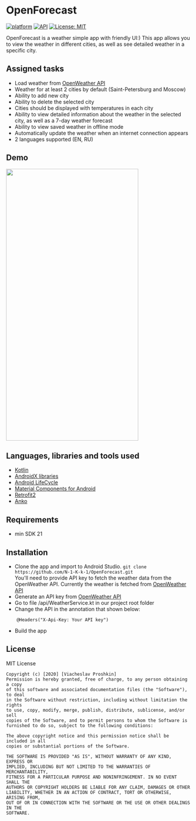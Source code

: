 # OpenForecast
[![platform](https://img.shields.io/badge/platform-Android-yellow.svg)](https://www.android.com)
[![API](https://img.shields.io/badge/API-21%2B-brightgreen.svg?style=plastic)](https://android-arsenal.com/api?level=21)
[![License: MIT](https://img.shields.io/badge/License-MIT-red.svg)](https://opensource.org/licenses/MIT)

 OpenForecast is a weather simple app with friendly UI:) This app allows you to view the weather in different cities, as well as see detailed weather in a specific city.
 
 <a name="tasks"></a>
## Assigned tasks
- Load weather from [OpenWeather API](https://openweathermap.org/api)
- Weather for at least 2 cities by default (Saint-Petersburg and Moscow)
- Ability to add new city
- Ability to delete the selected city
- Сities should be displayed with temperatures in each city
- Ability to view detailed information about the weather in the selected city, as well as a 7-day weather forecast
- Ability to view saved weather in offline mode
- Automatically update the weather when an internet connection appears
- 2 languages supported (EN, RU)

<a name="demo"></a>
## Demo

<img src="https://github.com/N-1-K-k-1/OpenForecast/blob/master/test.gif?raw=true" width="360" height="740"/>

<a name="tools"></a>
## Languages, libraries and tools used

 * [Kotlin](https://kotlinlang.org/)
 * [AndroidX libraries](https://developer.android.com/jetpack/androidx)
 * [Android LifeCycle](https://developer.android.com/topic/libraries/architecture)
 * [Material Components for Android](https://github.com/material-components/material-components-android) 
 * [Retrofit2](https://github.com/square/retrofit)
 * [Anko](https://github.com/Kotlin/anko)
 
<a name="requirements"></a>
## Requirements
- min SDK 21

<a name="installation"></a>
## Installation

- Clone the app and import to Android Studio.
``git clone https://github.com/N-1-K-k-1/OpenForecast.git``  
You'll need to provide API key to fetch the weather data from the OpenWeather API. Currently the weather is fetched from [OpenWeather API](https://openweathermap.org/api)
- Generate an API key from [OpenWeather API](https://home.openweathermap.org/api_keys)
- Go to file /api/WeatherService.kt in our project root folder
- Change the API in the annotation that shown below:
```
    @Headers("X-Api-Key: Your API key")
```
- Build the app 
 
<a name="license"></a>
## License

MIT License
```
Copyright (c) [2020] [Viacheslav Proshkin]
Permission is hereby granted, free of charge, to any person obtaining a copy
of this software and associated documentation files (the "Software"), to deal
in the Software without restriction, including without limitation the rights
to use, copy, modify, merge, publish, distribute, sublicense, and/or sell
copies of the Software, and to permit persons to whom the Software is
furnished to do so, subject to the following conditions:

The above copyright notice and this permission notice shall be included in all
copies or substantial portions of the Software.

THE SOFTWARE IS PROVIDED "AS IS", WITHOUT WARRANTY OF ANY KIND, EXPRESS OR
IMPLIED, INCLUDING BUT NOT LIMITED TO THE WARRANTIES OF MERCHANTABILITY,
FITNESS FOR A PARTICULAR PURPOSE AND NONINFRINGEMENT. IN NO EVENT SHALL THE
AUTHORS OR COPYRIGHT HOLDERS BE LIABLE FOR ANY CLAIM, DAMAGES OR OTHER
LIABILITY, WHETHER IN AN ACTION OF CONTRACT, TORT OR OTHERWISE, ARISING FROM,
OUT OF OR IN CONNECTION WITH THE SOFTWARE OR THE USE OR OTHER DEALINGS IN THE
SOFTWARE.
```
